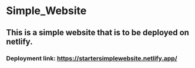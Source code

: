 # Simple_Website
## This is a simple website that is to be deployed on netlify.
### Deployment link: https://startersimplewebsite.netlify.app/
